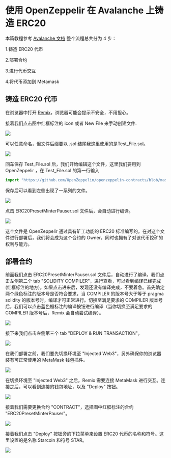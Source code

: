# 使用 OpenZeppelir 在 Avalanche 上铸造 ERC20 
本篇教程参考 [Avalanche 文档](https://docs.avax.network/build/tutorials/smart-digital-assets/create-erc-20-token-on-avalanche-c-chain)
整个流程总共分为 4 步：

1.铸造 ERC20 代币

2.部署合约

3.进行代币交互

4.将代币添加到 Metamask

## 铸造 ERC20 代币
在浏览器中打开 [Remix](http://remix.ethereum.org/#optimize=false&evmVersion=null&version=soljson-v0.8.6+commit.11564f7e.js&runs=200)，浏览器可能会提示不安全，不用担心。

接着我们点击图中红框标注的 icon 或者 New File 来手动创建文件.

![](https://github.com/zq19/CatchBall/blob/master/images/20210806000111.jpg)

可以任意命名，但文件后缀要以 .sol 结尾我这里使用的是Test_File.sol。

![](https://github.com/zq19/CatchBall/blob/master/images/20210806000321.jpg)

回车保存 Test_File.sol 后，我们开始编辑这个文件，这里我们要用到 OpenZeppelir ，在 Test_File.sol 的第一行输入 

```python
import "https://github.com/OpenZeppelin/openzeppelin-contracts/blob/master/contracts/token/ERC20/presets/ERC20PresetMinterPauser.sol";
```

保存后可以看到左侧出现了一系列的文件。

![](https://github.com/zq19/CatchBall/blob/master/images/20210806000630.jpg)

点击 ERC20PresetMinterPauser.sol 文件后，会自动进行编译。

![](https://github.com/zq19/CatchBall/blob/master/images/20210806001221.jpg)

这个文件是 OpenZeppelir 通过具有矿工功能的 ERC20 标准编写的。在对这个文件进行部署后，我们将会成为这个合约的 Owner，同时也拥有了对该代币挖矿的权利与能力。

## 部署合约

前面我们点击 ERC20PresetMinterPauser.sol 文件后，自动进行了编译。我们点击左侧第二个 tab "SOLIDITY COMPILER"，进行查看，可以看到编译已经完成(红框标注的地方)。如果点击进来后，发现还没有编译完成，不要着急。首先确定两个绿色标注的版本号是否符合要求，当 COMPILER 的版本号大于等于 pragma solidity 的版本号时，编译才可正常进行。切换至满足要求的 COMPILER 版本号后，我们可以点击蓝色框标注的编译按钮进行编译（当你切换至满足要求的 COMPILER 版本号后，Remix 会自动尝试编译）。

![](https://github.com/zq19/CatchBall/blob/master/images/20210806001600.jpg)

接下来我们点击左侧第三个 tab "DEPLOY & RUN TRANSACTION"。

![](https://github.com/zq19/CatchBall/blob/master/images/20210806002228.jpg)

在我们部署之前，我们要先切换环境至 "Injected Web3"，另外确保你的浏览器装有可正常使用的 MetaMask 钱包插件。

![](https://github.com/zq19/CatchBall/blob/master/images/20210806002732.jpg)

在切换环境至 "Injected Web3" 之后，Remix 需要连接 MetaMask 进行交互。连接之后，可以看到连接的钱包地址，以及 "Deploy" 按钮。

![](https://github.com/zq19/CatchBall/blob/master/images/20210806003147.jpg)

接着我们需要更换合约 "CONTRACT"，选择图中红框标注的合约 "ERC20PresetMinterPauser"。

![](https://github.com/zq19/CatchBall/blob/master/images/20210806003747.jpg)

接着我们点击 "Deploy" 按钮旁的下拉菜单来设置 ERC20 代币的名称和符号。这里设置的是名称 Starcoin 和符号 STAR。

![](https://github.com/zq19/CatchBall/blob/master/images/20210806011128.jpg)
